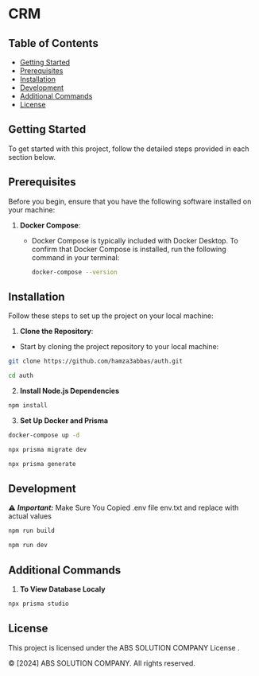 # CRM

## Table of Contents

- [Getting Started](#getting-started)
- [Prerequisites](#prerequisites)
- [Installation](#installation)
- [Development](#development)
- [Additional Commands](#additional-commands)
- [License](#license)

## Getting Started

To get started with this project, follow the detailed steps provided in each section below.

## Prerequisites

Before you begin, ensure that you have the following software installed on your machine:

1. **Docker Compose**:
   - Docker Compose is typically included with Docker Desktop. To confirm that Docker Compose is installed, run the following command in your terminal:
   
     ```bash
     docker-compose --version
     ```

## Installation

Follow these steps to set up the project on your local machine:

1. **Clone the Repository**:

 - Start by cloning the project repository to your local machine:

```bash
git clone https://github.com/hamza3abbas/auth.git
```
```bash
cd auth
```
2. **Install Node.js Dependencies**

```bash
npm install
```
3. **Set Up Docker and Prisma**
```bash
docker-compose up -d
```
```bash
npx prisma migrate dev
```
```bash
npx prisma generate
```

## Development 
⚠️ **_Important:_** Make Sure You Copied .env file env.txt and replace with actual values
```bash
npm run build
```
```bash
npm run dev
```

## Additional Commands
1. **To View Database Localy**
```bash
npx prisma studio
```
## License

This project is licensed under the ABS SOLUTION COMPANY License .

© [2024] ABS SOLUTION COMPANY. All rights reserved.